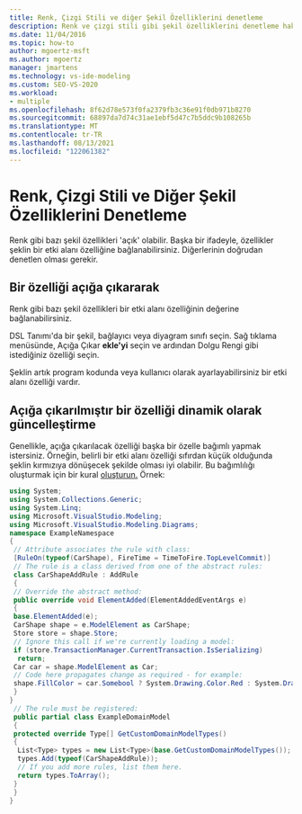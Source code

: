 ```yaml
---
title: Renk, Çizgi Stili ve diğer Şekil Özelliklerini denetleme
description: Renk ve çizgi stili gibi şekil özelliklerini denetleme hakkında bilgi sağlar.
ms.date: 11/04/2016
ms.topic: how-to
author: mgoertz-msft
ms.author: mgoertz
manager: jmartens
ms.technology: vs-ide-modeling
ms.custom: SEO-VS-2020
ms.workload:
- multiple
ms.openlocfilehash: 8f62d78e573f0fa2379fb3c36e91f0db971b8270
ms.sourcegitcommit: 68897da7d74c31ae1ebf5d47c7b5ddc9b108265b
ms.translationtype: MT
ms.contentlocale: tr-TR
ms.lasthandoff: 08/13/2021
ms.locfileid: "122061382"
---
```

# <a name="controlling-color-line-style-and-other-shape-properties"></a>Renk, Çizgi Stili ve Diğer Şekil Özelliklerini Denetleme

Renk gibi bazı şekil özellikleri 'açık' olabilir. Başka bir ifadeyle, özellikler şeklin bir etki alanı özelliğine bağlanabilirsiniz. Diğerlerinin doğrudan denetlen olması gerekir.

## <a name="exposing-a-property"></a>Bir özelliği açığa çıkararak
 Renk gibi bazı şekil özellikleri bir etki alanı özelliğinin değerine bağlanabilirsiniz.

 DSL Tanımı'da bir şekil, bağlayıcı veya diyagram sınıfı seçin. Sağ tıklama menüsünde, Açığa Çıkar **ekle'yi** seçin ve ardından Dolgu Rengi gibi istediğiniz özelliği seçin.

 Şeklin artık program kodunda veya kullanıcı olarak ayarlayabilirsiniz bir etki alanı özelliği vardır.

## <a name="dynamically-updating-an-exposed-property"></a>Açığa çıkarılmıştır bir özelliği dinamik olarak güncelleştirme
 Genellikle, açığa çıkarılacak özelliği başka bir özelle bağımlı yapmak istersiniz. Örneğin, belirli bir etki alanı özelliği sıfırdan küçük olduğunda şeklin kırmızıya dönüşecek şekilde olması iyi olabilir. Bu bağımlılığı oluşturmak için bir kural [oluşturun.](../modeling/rules-propagate-changes-within-the-model.md) Örnek:

```csharp
using System;
using System.Collections.Generic;
using System.Linq;
using Microsoft.VisualStudio.Modeling;
using Microsoft.VisualStudio.Modeling.Diagrams;
namespace ExampleNamespace
{
 // Attribute associates the rule with class:
 [RuleOn(typeof(CarShape), FireTime = TimeToFire.TopLevelCommit)]
 // The rule is a class derived from one of the abstract rules:
 class CarShapeAddRule : AddRule
 {
 // Override the abstract method:
 public override void ElementAdded(ElementAddedEventArgs e)
 {
 base.ElementAdded(e);
 CarShape shape = e.ModelElement as CarShape;
 Store store = shape.Store;
 // Ignore this call if we're currently loading a model:
 if (store.TransactionManager.CurrentTransaction.IsSerializing)
  return;
 Car car = shape.ModelElement as Car;
 // Code here propagates change as required - for example:
 shape.FillColor = car.Somebool ? System.Drawing.Color.Red : System.Drawing.Color.Green;
 }
}
 // The rule must be registered:
 public partial class ExampleDomainModel
 {
 protected override Type[] GetCustomDomainModelTypes()
 {
  List<Type> types = new List<Type>(base.GetCustomDomainModelTypes());
  types.Add(typeof(CarShapeAddRule));
  // If you add more rules, list them here.
  return types.ToArray();
 }
 }
}
```